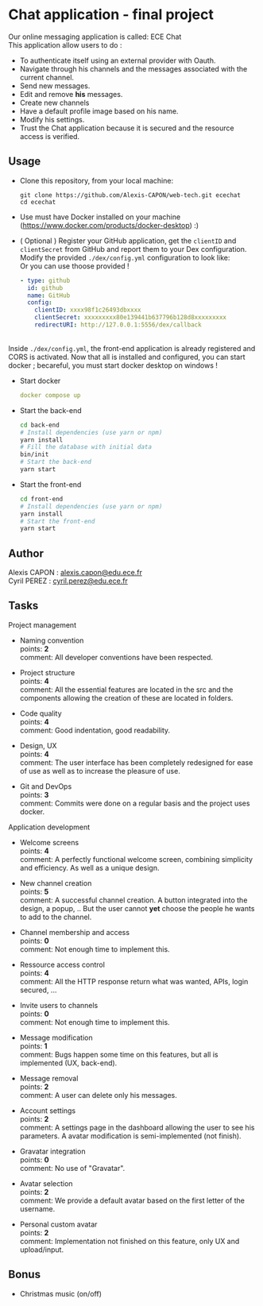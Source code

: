 
# Chat application - final project

Our online messaging application is called: ECE Chat <br/>
This application allow users to do : <br/>

* To authenticate itself using an external provider with Oauth.
* Navigate through his channels and the messages associated with the current channel.
* Send new messages.
* Edit and remove **his** messages.
* Create new channels
* Have a default profile image based on his name.
* Modify his settings.
* Trust the Chat application because it is secured and the resource access is verified.

## Usage

* Clone this repository, from your local machine:
  ```
  git clone https://github.com/Alexis-CAPON/web-tech.git ecechat
  cd ecechat
  ```
* Use must have Docker installed on your machine (https://www.docker.com/products/docker-desktop) :)

* ( Optional ) Register your GitHub application, get the `clientID` and `clientSecret` from GitHub and report them to your Dex configuration. Modify the provided `./dex/config.yml` configuration to look like:
<br> Or you can use thoose provided !
  ```yaml
  - type: github
    id: github
    name: GitHub
    config:
      clientID: xxxx98f1c26493dbxxxx
      clientSecret: xxxxxxxxx80e139441b637796b128d8xxxxxxxxx
      redirectURI: http://127.0.0.1:5556/dex/callback
  ```

<br> Inside `./dex/config.yml`, the front-end application is already registered and CORS is activated. Now that all is installed and configured, you can start docker ; becareful, you must start docker desktop on windows !

* Start docker 
  ```yaml
  docker compose up
  ```

* Start the back-end
  ```bash
  cd back-end
  # Install dependencies (use yarn or npm)
  yarn install
  # Fill the database with initial data
  bin/init
  # Start the back-end
  yarn start
  ```
* Start the front-end
  ```bash
  cd front-end
  # Install dependencies (use yarn or npm)
  yarn install
  # Start the front-end
  yarn start
  ```

## Author

Alexis CAPON : alexis.capon@edu.ece.fr <br>
Cyril PEREZ : cyril.perez@edu.ece.fr


## Tasks

Project management

* Naming convention   
  points: **2**<br/>
  comment: All developer conventions have been respected.

* Project structure   
  points: **4**<br/>
  comment: All the essential features are located in the src and the components allowing the creation of these are located in folders.

* Code quality   
  points: **4**<br/>
  comment: Good indentation, good readability.

* Design, UX   
  points: **4**<br/>
  comment: The user interface has been completely redesigned for ease of use as well as to increase the pleasure of use.

* Git and DevOps   
  points: **3**<br/>
  comment: Commits were done on a regular basis and the project uses docker.

Application development

* Welcome screens   
  points: **4**<br/>
  comment: A perfectly functional welcome screen, combining simplicity and efficiency. As well as a unique design. 

* New channel creation   
  points: **5**<br/>
  comment: A successful channel creation. A button integrated into the design, a popup, .. But the user cannot **yet** choose the people he wants to add to the channel.

* Channel membership and access<br/>
  points: **0**<br/>
  comment: Not enough time to implement this.

* Ressource access control   
  points: **4**<br/>
  comment: All the HTTP response return what was wanted, APIs, login secured, ...

* Invite users to channels<br/>
  points: **0**<br/>
  comment: Not enough time to implement this.

* Message modification   
  points: **1**<br/>
  comment: Bugs happen some time on this features, but all is implemented (UX, back-end).

* Message removal   
  points: **2**<br/>
  comment: A user can delete only his messages.

* Account settings   
  points: **2**<br/>
  comment: A settings page in the dashboard allowing the user to see his parameters. A avatar modification is semi-implemented (not finish).

* Gravatar integration   
  points: **0**<br/>
  comment: No use of "Gravatar".

* Avatar selection   
  points: **2**<br/>
  comment: We provide a default avatar based on the first letter of the username.

* Personal custom avatar   
  points: **2**<br/>
  comment: Implementation not finished on this feature, only UX and upload/input.

## Bonus

* Christmas music (on/off)